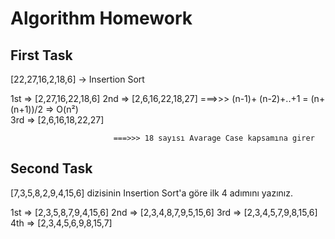 
# Algorithm Homework

## First Task

[22,27,16,2,18,6] -> Insertion Sort

1st => [2,27,16,22,18,6]
2nd => [2,6,16,22,18,27]   ===>>>  (n-1)+ (n-2)+..+1 = (n+(n+1))/2 => O(n²)  
3rd => [2,6,16,18,22,27]

                           ===>>> 18 sayısı Avarage Case kapsamına girer 


## Second Task

[7,3,5,8,2,9,4,15,6] dizisinin Insertion Sort'a göre ilk 4 adımını yazınız.

1st => [2,3,5,8,7,9,4,15,6]
2nd => [2,3,4,8,7,9,5,15,6]
3rd => [2,3,4,5,7,9,8,15,6]
4th => [2,3,4,5,6,9,8,15,7]

